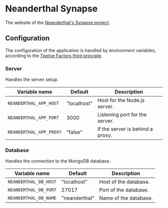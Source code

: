 # Neanderthal Synapse

The website of the [Neanderthal's Synapse project](https://research.pasteur.fr/fr/project/neanderthals-synapse).

## Configuration

The configuration of the application is handled by environment variables, according to the [Twelve Factors third principle](https://12factor.net/config).

### Server

Handles the server setup.

| **Variable name**       | **Default** | **Description**                  |
| ----------------------- | ----------- | -------------------------------- |
| `NEANDERTHAL_APP_HOST`  | "localhost" | Host for the Node.js server.     |
| `NEANDERTHAL_APP_PORT`  | 3000        | Listening port for the server.   |
| `NEANDERTHAL_APP_PROXY` | "false"     | If the server is behind a proxy. |

### Database

Handles the connection to the MongoDB database.

| **Variable name**     | **Default**   | **Description**              |
| --------------------- | ------------- | ---------------------------- |
| `NEANDERTHAL_DB_HOST` | "localhost"   | Host of the database.        |
| `NEANDERTHAL_DB_PORT` | 27017         | Port of the database.        |
| `NEANDERTHAL_DB_NAME` | "neanderthal" | Name of the database.        |
